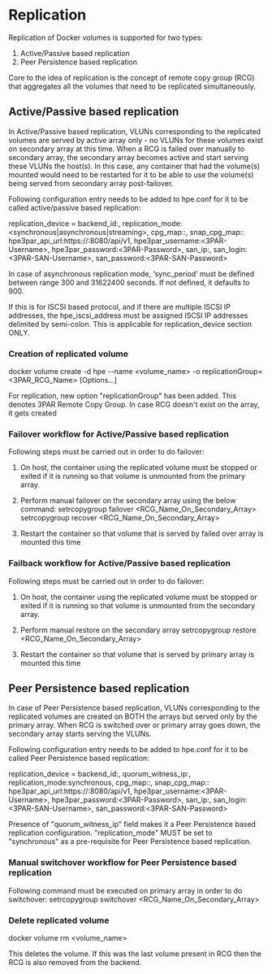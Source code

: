 # Replication #
Replication of Docker volumes is supported for two types:
1. Active/Passive based replication
2. Peer Persistence based replication

Core to the idea of replication is the concept of remote copy group (RCG) that aggregates all the volumes that
need to be replicated simultaneously.

## Active/Passive based replication ##
In Active/Passive based replication, VLUNs corresponding to the replicated volumes are served by active array
only - no VLUNs for these volumes exist on secondary array at this time. When a RCG is failed over manually
to secondary array, the secondary array becomes active and start serving these VLUNs the host(s). In this case,
any container that had the volume(s) mounted would need to be restarted for it to be able to use the volume(s)
being served from secondary array post-failover.

Following configuration entry needs to be added to hpe.conf for it to be called active/passive based replication:

replication_device = backend_id:<Array-Name>,
    replication_mode:<synchronous|asynchronous|streaming>,
    cpg_map:<Source-CPG>:<Target-CPG>,
    snap_cpg_map:<Source-Snap-CPG>:<Target-Snap-CPG>
    hpe3par_api_url:https://<IP>:8080/api/v1,
    hpe3par_username:<3PAR-Username>,
    hpe3par_password:<3PAR-Password>,
    san_ip:<IP>,
    san_login:<3PAR-SAN-Username>,
    san_password:<3PAR-SAN-Password>

In case of asynchronous replication mode, ‘sync_period’ must be defined between range 300 and 31622400 seconds.
If not defined, it defaults to 900.

If this is for ISCSI based protocol, and if there are multiple ISCSI IP addresses, the hpe_iscsi_address must be
assigned ISCSI IP addresses delimited by semi-colon. This is applicable for replication_device section ONLY.


### Creation of replicated volume ###
docker volume create -d hpe --name <volume_name> -o replicationGroup=<3PAR_RCG_Name> [Options...]

For replication, new option "replicationGroup" has been added. This denotes 3PAR Remote Copy Group.
In case RCG doesn't exist on the array, it gets created

### Failover workflow for Active/Passive based replication ###
Following steps must be carried out in order to do failover:
1. On host, the container using the replicated volume must be stopped or exited if it is running so that volume
is unmounted from the primary array.

2. Perform manual failover on the secondary array using the below command:
setrcopygroup failover <RCG_Name_On_Secondary_Array>
setrcopygroup recover <RCG_Name_On_Secondary_Array>

3. Restart the container so that volume that is served by failed over array is mounted this time

### Failback workflow for Active/Passive based replication ###
Following steps must be carried out in order to do failover:
1. On host, the container using the replicated volume must be stopped or exited if it is running so that volume
is unmounted from the secondary array.

2. Perform manual restore on the secondary array
setrcopygroup restore <RCG_Name_On_Secondary_Array>

3. Restart the container so that volume that is served by primary array is mounted this time


## Peer Persistence based replication ##
In case of Peer Persistence based replication, VLUNs corresponding to the replicated volumes are created on BOTH
the arrays but served only by the primary array. When RCG is switched over or primary array goes down, the
secondary array starts serving the VLUNs.

Following configuration entry needs to be added to hpe.conf for it to be called Peer Persistence based replication:

replication_device = backend_id:<Array-Name>,
    quorum_witness_ip:<IP>,
    replication_mode:synchronous,
    cpg_map:<Source-CPG>:<Target-CPG>,
    snap_cpg_map:<Source-Snap-CPG>:<Target-Snap-CPG>
    hpe3par_api_url:https://<IP>:8080/api/v1,
    hpe3par_username:<3PAR-Username>,
    hpe3par_password:<3PAR-Password>,
    san_ip:<IP>,
    san_login:<3PAR-SAN-Username>,
    san_password:<3PAR-SAN-Password>

Presence of "quorum_witness_ip" field makes it a Peer Persistence based replication configuration.
"replication_mode" MUST be set to "synchronous" as a pre-requisite for Peer Persistence based replication.

### Manual switchover workflow for Peer Persistence based replication ###
Following command must be executed on primary array in order to do switchover:
setrcopygroup switchover <RCG_Name_On_Secondary_Array>

### Delete replicated volume ###
docker volume rm <volume_name>

This deletes the volume. If this was the last volume present in RCG then the RCG is also removed from the backend.